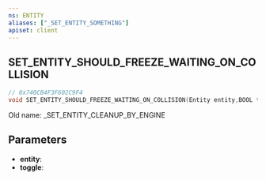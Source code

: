 ```yaml
---
ns: ENTITY
aliases: ["_SET_ENTITY_SOMETHING"]
apiset: client
---
```

## SET_ENTITY_SHOULD_FREEZE_WAITING_ON_COLLISION

```c
// 0x740CB4F3F602C9F4
void SET_ENTITY_SHOULD_FREEZE_WAITING_ON_COLLISION(Entity entity,BOOL toggle);
```

Old name: _SET_ENTITY_CLEANUP_BY_ENGINE

## Parameters
* **entity**:
* **toggle**:



